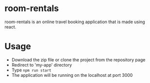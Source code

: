 # room-rentals #
room-rentals is an online travel booking application that is made using react.

# Usage #
* Download the zip file or clone the project from the repository page
* Redirect to 'my-app' directory
* Type ``` npm run start ```
* The application will be running on the localhost at port 3000

